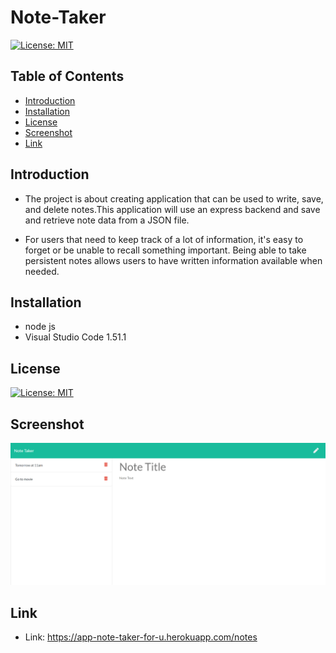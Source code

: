 # Note-Taker

[![License: MIT](https://img.shields.io/badge/License-MIT-yellow.svg)](https://opensource.org/licenses/MIT)

## Table of Contents

* [Introduction](#Introduction)
* [Installation](#Installation)
* [License](#License)
* [Screenshot](#Screenshot)
* [Link](#Link)

## Introduction

* The project is about creating application that can be used to write, save, and delete notes.This application will use an express backend and save and retrieve note data from a JSON file. 

* For users that need to keep track of a lot of information, it's easy to forget or be unable to recall something important. Being able to take persistent notes allows users to have written information available when needed.
## Installation

* node js 
* Visual Studio Code 1.51.1

## License

[![License: MIT](https://img.shields.io/badge/License-MIT-yellow.svg)](https://opensource.org/licenses/MIT)

## Screenshot

![image](./Develop/public/assets/images/screenshot.png)

## Link

* Link: https://app-note-taker-for-u.herokuapp.com/notes

